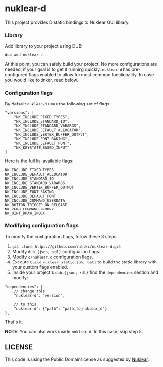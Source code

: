 # nuklear-d
This project provides D static bindings to Nuklear GUI library.

### Library
Add library to your project using DUB:
```
dub add nuklear-d
```
At this point, you can safely build your project. No more configurations are needed, if your goal is to get it running quickly. `nuklear-d` has pre-configured flags enabled to allow for most common functionality. In case you would like to tinker, read below.

### Configuration flags
By default `nuklear-d` uses the following set of flags:
```
"versions": [
    "NK_INCLUDE_FIXED_TYPES",
    "NK_INCLUDE_STANDARD_IO",
    "NK_INCLUDE_STANDARD_VARARGS",
    "NK_INCLUDE_DEFAULT_ALLOCATOR",
    "NK_INCLUDE_VERTEX_BUFFER_OUTPUT",
    "NK_INCLUDE_FONT_BAKING",
    "NK_INCLUDE_DEFAULT_FONT",
    "NK_KEYSTATE_BASED_INPUT"
]
```

Here is the full list available flags:
```
NK_INCLUDE_FIXED_TYPES
NK_INCLUDE_DEFAULT_ALLOCATOR
NK_INCLUDE_STANDARD_IO
NK_INCLUDE_STANDARD_VARARGS
NK_INCLUDE_VERTEX_BUFFER_OUTPUT
NK_INCLUDE_FONT_BAKING
NK_INCLUDE_DEFAULT_FONT
NK_INCLUDE_COMMAND_USERDATA
NK_BUTTON_TRIGGER_ON_RELEASE
NK_ZERO_COMMAND_MEMORY
NK_UINT_DRAW_INDEX
```

### Modifying configuration flags
To modify the configuration flags, follow these 3 steps:

1. `git clone https://github.com/rillki/nuklear-d.git`
2. Modify `dub.{json, sdl}` configuation flags.
3. Modify  `c/nuklear.c` configuration flags.
4. Execute `build_nuklear_static.{sh, bat}` to build the static library with your custom flags enabled.
5. Inside your project's `dub.{json, sdl}` find the `dependencies` section and modify:
```
"dependencies": {
    // change this
    "nuklear-d": "version",

    // to this
    "nuklear-d": {"path": "path_to_nuklear_d"}
},
```

That's it. 

**NOTE**: You can also work inside `nuklear-d`. In this case, skip step 5.

## LICENSE
This code is using the Public Domain license as suggested by [Nuklear](https://github.com/Immediate-Mode-UI/Nuklear/blob/master/src/LICENSE).



